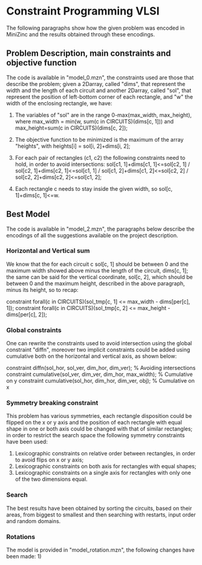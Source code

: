 # Constraint Programming VLSI
The following paragraphs show how the given problem was encoded in MiniZinc and the results obtained through these encodings.

## Problem Description, main constraints and objective function
The code is available in "model_0.mzn", the constraints used are those that describe the problem; given a 2Darray, called "dims", that represent the width and the length of each circuit and another 2Darray, called "sol", that represent the position of left-bottom corner of each rectangle, and "w" the width of the enclosing rectangle, we have:

1) The variables of "sol" are in the range 0-max(max\_width, max\_height), where max\_width = min(w, sum(c in CIRCUITS)(dims[c, 1])) and max\_height=sum(c in CIRCUITS)(dims[c, 2]);

2) The objective function to be minimized is the maximum of the array "heights", with heights[i] = sol[i, 2]+dims[i, 2];

3) For each pair of rectangles (c1, c2) the following constraints need to hold, in order to avoid intersections: sol[c1, 1]+dims[c1, 1]<=sol[c2, 1] \/ sol[c2, 1]+dims[c2, 1]<=sol[c1, 1] \/ sol[c1, 2]+dims[c1, 2]<=sol[c2, 2] \/ sol[c2, 2]+dims[c2, 2]<=sol[c1, 2];

4) Each rectangle c needs to stay inside the given width, so sol[c, 1]+dims[c, 1]<=w.

## Best Model
The code is available in "model_2.mzn", the paragraphs below describe the encodings of all the suggestions available on the project description.

### Horizontal and Vertical sum
We know that the for each circuit c sol[c, 1] should be between 0 and the maximum width showed above minus the length of the circuit, dims[c, 1]; the same can be said for the vertical coordinate, sol[c, 2], which should be between 0 and the maximum height, described in the above paragraph, minus its height, so to recap:

constraint forall(c in CIRCUITS)(sol\_tmp[c, 1] <= max_width - dims[per[c], 1]);
constraint forall(c in CIRCUITS)(sol\_tmp[c, 2] <= max_height - dims[per[c], 2]);

### Global constraints
One can rewrite the constraints used to avoid intersection using the global constraint "diffn", moreover two implicit constraints could be added using cumulative both on the horizontal and vertical axis, as shown below:

constraint diffn(sol\_hor, sol\_ver, dim\_hor, dim\_ver);  % Avoiding intersections
constraint cumulative(sol\_ver, dim\_ver, dim\_hor, max\_width);  % Cumulative on y
constraint cumulative(sol\_hor, dim\_hor, dim\_ver, obj);  % Cumulative on x

### Symmetry breaking constraint
This problem has various symmetries, each rectangle disposition could be flipped on the x or y axis and the position of each rectangle with equal shape in one or both axis could be changed with that of similar rectangles; in order to restrict the search space the following symmetry constraints have been used:

1) Lexicographic constraints on relative order between rectangles, in order to avoid flips on x or y axis;
2) Lexicographic constraints on both axis for rectangles with equal shapes;
3) Lexicographic constraints on a single axis for rectangles with only one of the two dimensions equal.

### Search
The best results have been obtained by sorting the circuits, based on their areas, from biggest to smallest and then searching with restarts, input order and random domains.

### Rotations
The model is provided in "model_rotation.mzn", the following changes have been made:
1) 

